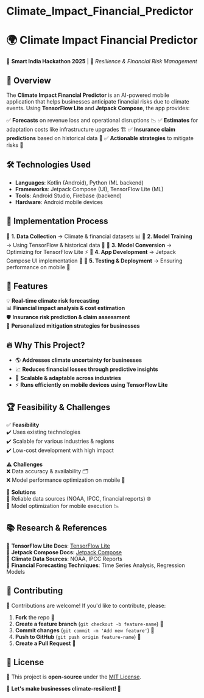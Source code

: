 # Climate_Impact_Financial_Predictor
# 🌍 Climate Impact Financial Predictor



📌 **Smart India Hackathon 2025** | 🚀 *Resilience & Financial Risk Management*

## 📖 Overview

The **Climate Impact Financial Predictor** is an AI-powered mobile application that helps businesses anticipate financial risks due to climate events. Using **TensorFlow Lite** and **Jetpack Compose**, the app provides:

✅ **Forecasts** on revenue loss and operational disruptions 📉
✅ **Estimates** for adaptation costs like infrastructure upgrades 🏗️
✅ **Insurance claim predictions** based on historical data 🏦
✅ **Actionable strategies** to mitigate risks 🌱

## 🛠️ Technologies Used

- **Languages**: Kotlin (Android), Python (ML backend)
- **Frameworks**: Jetpack Compose (UI), TensorFlow Lite (ML)
- **Tools**: Android Studio, Firebase (backend)
- **Hardware**: Android mobile devices

## 🎯 Implementation Process

📌 **1. Data Collection** → Climate & financial datasets 📊
📌 **2. Model Training** → Using TensorFlow & historical data 🤖
📌 **3. Model Conversion** → Optimizing for TensorFlow Lite ⚡
📌 **4. App Development** → Jetpack Compose UI implementation 📱
📌 **5. Testing & Deployment** → Ensuring performance on mobile 📢

## 🚀 Features

💡 **Real-time climate risk forecasting**  
📊 **Financial impact analysis & cost estimation**  
🛡 **Insurance risk prediction & claim assessment**  
📢 **Personalized mitigation strategies for businesses**  

## 🔥 Why This Project?

- 🌎 **Addresses climate uncertainty for businesses**
- 📈 **Reduces financial losses through predictive insights**
- 🔄 **Scalable & adaptable across industries**
- ⚡ **Runs efficiently on mobile devices using TensorFlow Lite**

## 🏆 Feasibility & Challenges

✅ **Feasibility**  
✔️ Uses existing technologies  
✔️ Scalable for various industries & regions  
✔️ Low-cost development with high impact  

⚠️ **Challenges**  
❌ Data accuracy & availability 🗂️  
❌ Model performance optimization on mobile 📲  

🎯 **Solutions**  
🔹 Reliable data sources (NOAA, IPCC, financial reports) 🌐  
🔹 Model optimization for mobile execution 📉  

## 📚 Research & References

📌 **TensorFlow Lite Docs**: [TensorFlow Lite](https://www.tensorflow.org/lite)  
📌 **Jetpack Compose Docs**: [Jetpack Compose](https://developer.android.com/jetpack/compose)  
📌 **Climate Data Sources**: NOAA, IPCC Reports  
📌 **Financial Forecasting Techniques**: Time Series Analysis, Regression Models  

## 🤝 Contributing

🚀 Contributions are welcome! If you'd like to contribute, please:
1. **Fork** the repo 🍴
2. **Create a feature branch** (`git checkout -b feature-name`) 🌿
3. **Commit changes** (`git commit -m 'Add new feature'`) 📝
4. **Push to GitHub** (`git push origin feature-name`) 🚀
5. **Create a Pull Request** 🔁

## 📜 License

📄 This project is **open-source** under the [MIT License](LICENSE).  

🚀 **Let's make businesses climate-resilient! 🌱**
